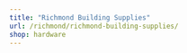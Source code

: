 ```yaml
---
title: "Richmond Building Supplies"
url: /richmond/richmond-building-supplies/
shop: hardware
---
```

